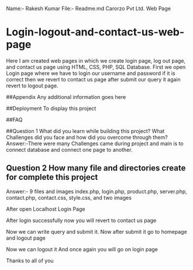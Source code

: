 Name:- Rakesh Kumar
File:- Readme.md
Carorzo Pvt Ltd. Web Page
# Login-logout-and-contact-us-web-page
Here I am created web pages in which we create login page, log out page, and contact us page using HTML, CSS, PHP, SQL Database. First we open Login page where we have to login our username and password if it is correct then we revert to contact us page after submit our query it again revert to logout page.


##Appendix
Any additional information goes here

##Deployment 
To display this project

##FAQ

##Question 1 What did you learn while building this project? What Challenges did you face and how did you overcome through them?
Answer:-There were many Challenges came during project and main is to connect database and connect one page to another.

## Question 2 How many file and directories create for complete this project 
 Answer:- 9 files and images
index.php, login.php, product.php, server.php, contact.php, contact.css, style.css, and two images


After open Localhost
Login Page
 
After login successfully now you will revert to contact us page


Now we can write query and submit it. 
Now after submit it go to homepage and logout page

 
Now we can logout it 
And once again you will go on login page
  
Thanks to all of you
